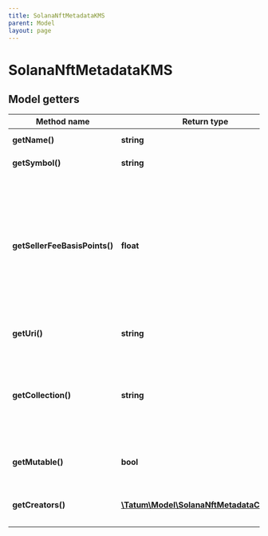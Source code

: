 ```yaml
---
title: SolanaNftMetadataKMS
parent: Model
layout: page
---
```


# SolanaNftMetadataKMS

## Model getters

Method name | Return type | Description | Notes
------------ | ------------- | ------------- | -------------
**getName()** | **string** | The name of the NFT <br>Example: `My NFT` |
**getSymbol()** | **string** | The symbol or abbreviated name of the NFT <br>Example: `NFT_SYMBOL` |
**getSellerFeeBasisPoints()** | **float** | The royalty that will be paid to the authors of the minted NFT every time the NFT is transferred<br/>The royalty is calculated as a percentage of the NFT price. To set the royalty to 1%, set this parameter to <code>100</code>; to set 10%, set this parameter to <code>1000</code>; to set 50%, set this parameter to <code>5000</code>, and so on.<br/>To specify the NFT authors and their shares in the royalty, set the <code>creators</code> parameter.<br/>To disable the royalty for the NFT completely, set <code>sellerFeeBasisPoints</code> to <code>0</code> and do not set <code>creators</code>. <br>Example: `0` |
**getUri()** | **string** | The URL pointing to the NFT metadata; for more information, see <a href="https://eips.ethereum.org/EIPS/eip-721#specification" target="_blank">EIP-721</a> <br>Example: `https://my_token_data.com` |
**getCollection()** | **string** | The blockchain address of the NFT collection where the NFT will be minted in. The minted NFT will get verified in the collection on behalf of the blockchain address specified in the <code>from</code> parameter. To know more about Solana collections and verification, refer to the <a href="https://docs.metaplex.com/programs/token-metadata/certified-collections" target="_blank">Solana user documentation</a> and <a href="https://apidoc.tatum.io/tag/NFT-(ERC-721-or-compatible)#operation/NftVerifyInCollection" target="_blank">NFT verification API</a>. <br>Example: `FykfMwA9WNShzPJbbb9DNXsfgDgS3XZzWiFgrVXfWoPJ` | [optional]
**getMutable()** | **bool** | Specifies whether the NFT metadata is mutable ("true") or immutable ("false"); if not set, defaults to "true" <br>Example: `null` | [optional] [default to true]
**getCreators()** | [**\Tatum\Model\SolanaNftMetadataCreator[]**](../SolanaNftMetadataCreator) | The blockchain addresses where the royalties will be sent every time the minted NFT is transferred <br>Example: `null` | [optional]

